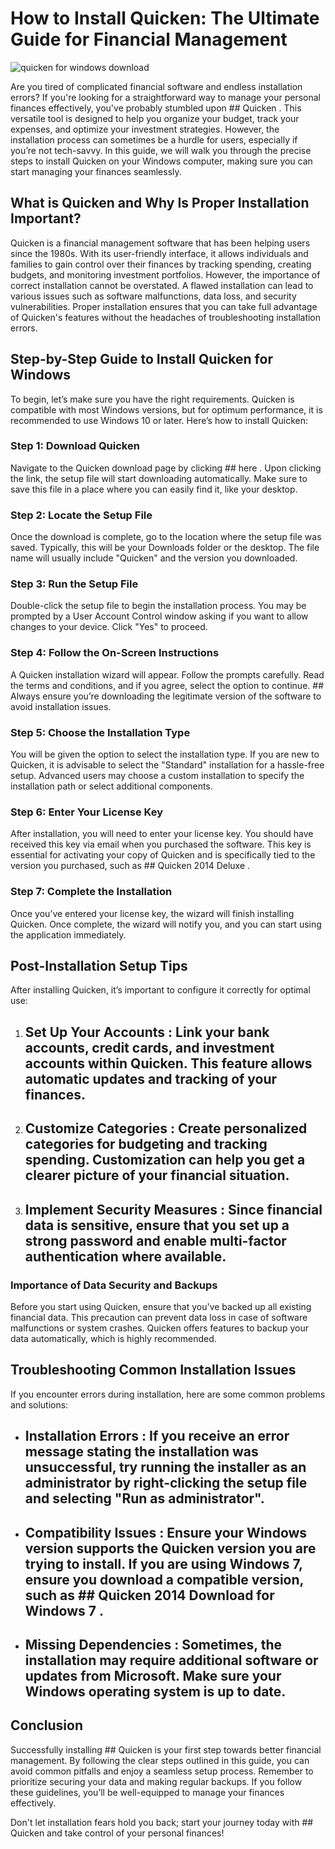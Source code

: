 # How to Install Quicken: The Ultimate Guide for Financial Management


![quicken for windows download](https://i.postimg.cc/QdXVKpnL/B-P-hero-1360-size.webp)


Are you tired of complicated financial software and endless installation errors? If you're looking for a straightforward way to manage your personal finances effectively, you've probably stumbled upon ## Quicken . This versatile tool is designed to help you organize your budget, track your expenses, and optimize your investment strategies. However, the installation process can sometimes be a hurdle for users, especially if you’re not tech-savvy. In this guide, we will walk you through the precise steps to install Quicken on your Windows computer, making sure you can start managing your finances seamlessly.


## What is Quicken and Why Is Proper Installation Important?


Quicken is a financial management software that has been helping users since the 1980s. With its user-friendly interface, it allows individuals and families to gain control over their finances by tracking spending, creating budgets, and monitoring investment portfolios. However, the importance of correct installation cannot be overstated. A flawed installation can lead to various issues such as software malfunctions, data loss, and security vulnerabilities. Proper installation ensures that you can take full advantage of Quicken's features without the headaches of troubleshooting installation errors.


## Step-by-Step Guide to Install Quicken for Windows


To begin, let’s make sure you have the right requirements. Quicken is compatible with most Windows versions, but for optimum performance, it is recommended to use Windows 10 or later. Here’s how to install Quicken:


### Step 1: Download Quicken


Navigate to the Quicken download page by clicking ## here . Upon clicking the link, the setup file will start downloading automatically. Make sure to save this file in a place where you can easily find it, like your desktop.


### Step 2: Locate the Setup File


Once the download is complete, go to the location where the setup file was saved. Typically, this will be your Downloads folder or the desktop. The file name will usually include "Quicken" and the version you downloaded.


### Step 3: Run the Setup File


Double-click the setup file to begin the installation process. You may be prompted by a User Account Control window asking if you want to allow changes to your device. Click "Yes" to proceed.


### Step 4: Follow the On-Screen Instructions


A Quicken installation wizard will appear. Follow the prompts carefully. Read the terms and conditions, and if you agree, select the option to continue. ## Always ensure you’re downloading the legitimate version of the software to avoid installation issues. 


### Step 5: Choose the Installation Type


You will be given the option to select the installation type. If you are new to Quicken, it is advisable to select the "Standard" installation for a hassle-free setup. Advanced users may choose a custom installation to specify the installation path or select additional components.


### Step 6: Enter Your License Key


After installation, you will need to enter your license key. You should have received this key via email when you purchased the software. This key is essential for activating your copy of Quicken and is specifically tied to the version you purchased, such as ## Quicken 2014 Deluxe .


### Step 7: Complete the Installation


Once you’ve entered your license key, the wizard will finish installing Quicken. Once complete, the wizard will notify you, and you can start using the application immediately.


## Post-Installation Setup Tips


After installing Quicken, it’s important to configure it correctly for optimal use:


1. ## Set Up Your Accounts : Link your bank accounts, credit cards, and investment accounts within Quicken. This feature allows automatic updates and tracking of your finances.


2. ## Customize Categories : Create personalized categories for budgeting and tracking spending. Customization can help you get a clearer picture of your financial situation.


3. ## Implement Security Measures : Since financial data is sensitive, ensure that you set up a strong password and enable multi-factor authentication where available.


### Importance of Data Security and Backups


Before you start using Quicken, ensure that you've backed up all existing financial data. This precaution can prevent data loss in case of software malfunctions or system crashes. Quicken offers features to backup your data automatically, which is highly recommended.


## Troubleshooting Common Installation Issues


If you encounter errors during installation, here are some common problems and solutions:


- ## Installation Errors : If you receive an error message stating the installation was unsuccessful, try running the installer as an administrator by right-clicking the setup file and selecting "Run as administrator".


- ## Compatibility Issues : Ensure your Windows version supports the Quicken version you are trying to install. If you are using Windows 7, ensure you download a compatible version, such as ## Quicken 2014 Download for Windows 7 .


- ## Missing Dependencies : Sometimes, the installation may require additional software or updates from Microsoft. Make sure your Windows operating system is up to date.


## Conclusion


Successfully installing ## Quicken  is your first step towards better financial management. By following the clear steps outlined in this guide, you can avoid common pitfalls and enjoy a seamless setup process. Remember to prioritize securing your data and making regular backups. If you follow these guidelines, you’ll be well-equipped to manage your finances effectively.


Don't let installation fears hold you back; start your journey today with ## Quicken  and take control of your personal finances!


